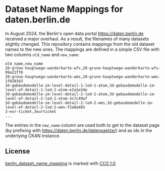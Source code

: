 # Dataset Name Mappings for daten.berlin.de

In August 2024, the Berlin's open data portal https://daten.berlin.de received a major overhaul.
As a result, the filenames of many datasets slightly changed.
This repository contains mappings from the old dataset names to the new ones.
The mappings are defined in a simple CSV file with two columns `old_name` and `new_name`:

```csv
old_name,new_name
20-grüne-hauptwege-wanderkarte-wfs,20-grune-hauptwege-wanderkarte-wfs-99a22ff0
20-grüne-hauptwege-wanderkarte-wms,20-grune-hauptwege-wanderkarte-wms-1f028343
3d-gebäudemodelle-im-level-detail-1-lod-1-atom,3d-gebaudemodelle-im-level-of-detail-1-lod-1-atom-e2a1e24e
3d-gebäudemodelle-im-level-detail-2-lod-2-atom,3d-gebaudemodelle-im-level-of-detail-2-lod-2-atom-3c7c49af
3d-gebäudemodelle-im-level-detail-2-lod-2-wms,3d-gebaudemodelle-im-level-of-detail-2-lod-2-wms-f2a8a483
3-eur-ticket,3eurticket
...
```

The entries in the `new_name` column are used both to get to the dataset page (by prefixing with https://daten.berlin.de/datensaetze/) and as ids in the underlying CKAN instance.

## License

[berlin_dataset_name_mapping](https://github.com/berlinonline/berlin_dataset_name_mapping) is marked with [CC0 1.0](https://creativecommons.org/publicdomain/zero/1.0/).